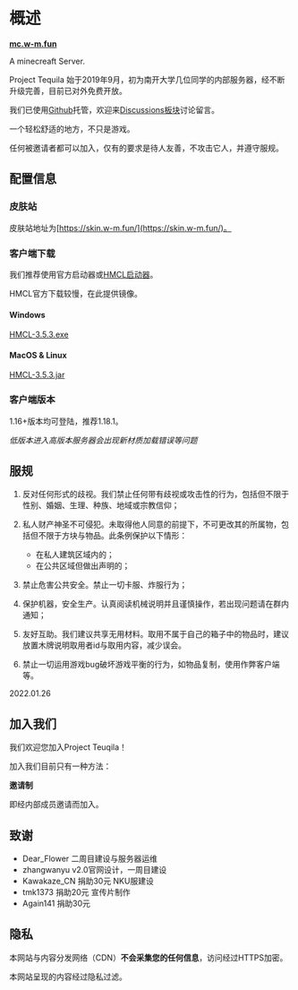# 概述

**[mc.w-m.fun](https://mc.w-m.fun)**

A minecreaft Server.

Project Tequila 始于2019年9月，初为南开大学几位同学的内部服务器，经不断升级完善，目前已对外免费开放。

我们已使用[Github](https://github.com/Shall-We-Dance/ProjectTequila)托管，欢迎来[Discussions板块](https://github.com/Shall-We-Dance/ProjectTequila/discussions)讨论留言。

一个轻松舒适的地方，不只是游戏。

任何被邀请者都可以加入，仅有的要求是待人友善，不攻击它人，并遵守服规。

## 配置信息

### 皮肤站

皮肤站地址为[https://skin.w-m.fun/](https://skin.w-m.fun/)。

### 客户端下载

我们推荐使用官方启动器或[HMCL启动器](https://hmcl.huangyuhui.net)。

HMCL官方下载较慢，在此提供镜像。

#### Windows

[HMCL-3.5.3.exe](./src/HMCL-3.5.3.exe)

#### MacOS & Linux

[HMCL-3.5.3.jar](./src/HMCL-3.5.3.jar)

### 客户端版本

1.16+版本均可登陆，推荐1.18.1。

*低版本进入高版本服务器会出现新材质加载错误等问题*

## 服规

1. 反对任何形式的歧视。我们禁止任何带有歧视或攻击性的行为，包括但不限于性别、婚姻、生理、种族、地域或宗教信仰；

2. 私人财产神圣不可侵犯。未取得他人同意的前提下，不可更改其的所属物，包括但不限于方块与物品。此条例保护以下情形：
    + 在私人建筑区域内的；
    + 在公共区域但做出声明的；

3. 禁止危害公共安全。禁止一切卡服、炸服行为；

4. 保护机器，安全生产。认真阅读机械说明并且谨慎操作，若出现问题请在群内通知；

5. 友好互助。我们建议共享无用材料。取用不属于自己的箱子中的物品时，建议放置木牌说明取用者id与取用内容，减少误会。

6. 禁止一切运用游戏bug破坏游戏平衡的行为，如物品复制，使用作弊客户端等。

2022.01.26

## 加入我们

我们欢迎您加入Project Teuqila！

加入我们目前只有一种方法：

**邀请制**

即经内部成员邀请而加入。

## 致谢

+ Dear_Flower 二周目建设与服务器运维
+ zhangwanyu v2.0官网设计，一周目建设
+ Kawakaze_CN 捐助30元 NKU服建设
+ tmk1373 捐助20元 宣传片制作
+ Again141 捐助30元

## 隐私

本网站与内容分发网络（CDN）**不会采集您的任何信息**，访问经过HTTPS加密。

本网站呈现的内容经过隐私过滤。
